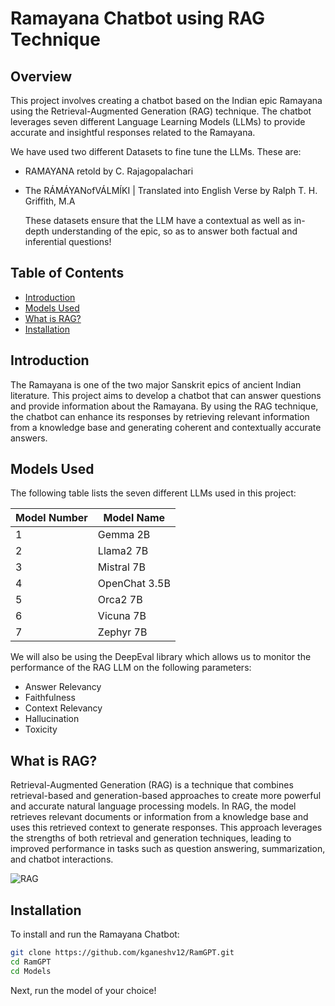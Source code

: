 # Ramayana Chatbot using RAG Technique

## Overview

This project involves creating a chatbot based on the Indian epic Ramayana using the Retrieval-Augmented Generation (RAG) technique. The chatbot leverages seven different Language Learning Models (LLMs) to provide accurate and insightful responses related to the Ramayana.

We have used two different Datasets to fine tune the LLMs. These are:
- RAMAYANA retold by C. Rajagopalachari
- The RÁMÁYANofVÁLMÍKI | Translated into English Verse by Ralph T. H. Griffith, M.A

  These datasets ensure that the LLM have a  contextual as well as in-depth understanding of the epic, so as to answer both factual and inferential questions!

  
## Table of Contents

- [Introduction](#introduction)
- [Models Used](#models-used)
- [What is RAG?](#what-is-rag)
- [Installation](#installation)

## Introduction

The Ramayana is one of the two major Sanskrit epics of ancient Indian literature. This project aims to develop a chatbot that can answer questions and provide information about the Ramayana. By using the RAG technique, the chatbot can enhance its responses by retrieving relevant information from a knowledge base and generating coherent and contextually accurate answers.

## Models Used

The following table lists the seven different LLMs used in this project:

| Model Number | Model Name                |
|--------------|----------------------------|
| 1            | Gemma 2B                    |
| 2            | Llama2 7B                      |
| 3            | Mistral 7B                 |
| 4            | OpenChat 3.5B                     |
| 5            | Orca2 7B                 |
| 6            | Vicuna 7B                  |
| 7            | Zephyr 7B                |

We will also be using the DeepEval library which allows us to monitor the performance of the RAG LLM on the following parameters:
- Answer Relevancy
- Faithfulness
- Context Relevancy
- Hallucination
- Toxicity

## What is RAG?

Retrieval-Augmented Generation (RAG) is a technique that combines retrieval-based and generation-based approaches to create more powerful and accurate natural language processing models. In RAG, the model retrieves relevant documents or information from a knowledge base and uses this retrieved context to generate responses. This approach leverages the strengths of both retrieval and generation techniques, leading to improved performance in tasks such as question answering, summarization, and chatbot interactions.


![RAG](https://global-uploads.webflow.com/63f3993d10c2a062a4c9f13c/64593ba041a4ff8dfef73f30_1*LYApKuxzzmvFECqwYk61wg.png)


## Installation

To install and run the Ramayana Chatbot:

   ```bash
   git clone https://github.com/kganeshv12/RamGPT.git
   cd RamGPT
   cd Models
   ```
Next, run the model of your choice!


